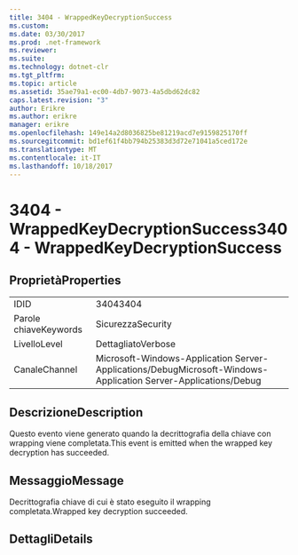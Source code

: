 ```yaml
---
title: 3404 - WrappedKeyDecryptionSuccess
ms.custom: 
ms.date: 03/30/2017
ms.prod: .net-framework
ms.reviewer: 
ms.suite: 
ms.technology: dotnet-clr
ms.tgt_pltfrm: 
ms.topic: article
ms.assetid: 35ae79a1-ec00-4db7-9073-4a5dbd62dc82
caps.latest.revision: "3"
author: Erikre
ms.author: erikre
manager: erikre
ms.openlocfilehash: 149e14a2d8036825be81219acd7e9159825170ff
ms.sourcegitcommit: bd1ef61f4bb794b25383d3d72e71041a5ced172e
ms.translationtype: MT
ms.contentlocale: it-IT
ms.lasthandoff: 10/18/2017
---
```

# <a name="3404---wrappedkeydecryptionsuccess"></a><span data-ttu-id="48152-102">3404 - WrappedKeyDecryptionSuccess</span><span class="sxs-lookup"><span data-stu-id="48152-102">3404 - WrappedKeyDecryptionSuccess</span></span>
## <a name="properties"></a><span data-ttu-id="48152-103">Proprietà</span><span class="sxs-lookup"><span data-stu-id="48152-103">Properties</span></span>  
  
|||  
|-|-|  
|<span data-ttu-id="48152-104">ID</span><span class="sxs-lookup"><span data-stu-id="48152-104">ID</span></span>|<span data-ttu-id="48152-105">3404</span><span class="sxs-lookup"><span data-stu-id="48152-105">3404</span></span>|  
|<span data-ttu-id="48152-106">Parole chiave</span><span class="sxs-lookup"><span data-stu-id="48152-106">Keywords</span></span>|<span data-ttu-id="48152-107">Sicurezza</span><span class="sxs-lookup"><span data-stu-id="48152-107">Security</span></span>|  
|<span data-ttu-id="48152-108">Livello</span><span class="sxs-lookup"><span data-stu-id="48152-108">Level</span></span>|<span data-ttu-id="48152-109">Dettagliato</span><span class="sxs-lookup"><span data-stu-id="48152-109">Verbose</span></span>|  
|<span data-ttu-id="48152-110">Canale</span><span class="sxs-lookup"><span data-stu-id="48152-110">Channel</span></span>|<span data-ttu-id="48152-111">Microsoft-Windows-Application Server-Applications/Debug</span><span class="sxs-lookup"><span data-stu-id="48152-111">Microsoft-Windows-Application Server-Applications/Debug</span></span>|  
  
## <a name="description"></a><span data-ttu-id="48152-112">Descrizione</span><span class="sxs-lookup"><span data-stu-id="48152-112">Description</span></span>  
 <span data-ttu-id="48152-113">Questo evento viene generato quando la decrittografia della chiave con wrapping viene completata.</span><span class="sxs-lookup"><span data-stu-id="48152-113">This event is emitted when the wrapped key decryption has succeeded.</span></span>  
  
## <a name="message"></a><span data-ttu-id="48152-114">Messaggio</span><span class="sxs-lookup"><span data-stu-id="48152-114">Message</span></span>  
 <span data-ttu-id="48152-115">Decrittografia chiave di cui è stato eseguito il wrapping completata.</span><span class="sxs-lookup"><span data-stu-id="48152-115">Wrapped key decryption succeeded.</span></span>  
  
## <a name="details"></a><span data-ttu-id="48152-116">Dettagli</span><span class="sxs-lookup"><span data-stu-id="48152-116">Details</span></span>
